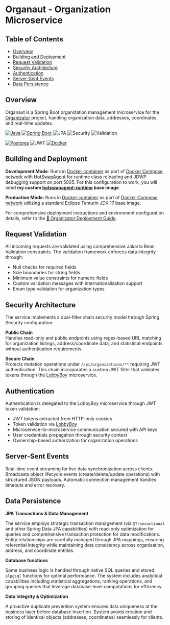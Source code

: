 # Organaut - Organization Microservice

## Table of Contents
- [Overview](#overview)
- [Building and Deployment](#building-and-deployment)
- [Request Validation](#request-validation)
- [Security Architecture](#security-architecture)
- [Authentication](#authentication)
- [Server-Sent Events](#server-sent-events)
- [Data Persistence](#data-persistence)

## Overview

Organaut is a Spring Boot organization management microservice for the [Organizator](https://github.com/alldaygooning/organizator) project, handling organization data, addresses, coordinates, and real-time updates.

[![Java](https://img.shields.io/badge/Java-%23ED8B00.svg?logo=openjdk&logoColor=white)](#)
[![Spring Boot](https://img.shields.io/badge/Spring%20Boot-6DB33F?logo=springboot&logoColor=fff)](#)
![JPA](https://img.shields.io/badge/Spring-Data-violet)
![Security](https://img.shields.io/badge/Spring-Security-red)
![Validation](https://img.shields.io/badge/Jakarta-Validation-purple)

[![Postgres](https://img.shields.io/badge/Postgres-%23316192.svg?logo=postgresql&logoColor=white)](#)
![JWT](https://img.shields.io/badge/JWT-0.12.6-orange)
[![Docker](https://img.shields.io/badge/Docker-2496ED?logo=docker&logoColor=fff)](#)

## Building and Deployment

**Development Mode**: Runs in [Docker container](https://github.com/alldaygooning/organizator-organaut/blob/master/Dockerfile.dev) as part of [Docker Compose network](https://github.com/alldaygooning/organizator/blob/master/docker-compose.dev.yaml) with [HotSwapAgent](https://github.com/HotswapProjects/HotswapAgent) for runtime class reloading and JDWP debugging support on port 5005. For this configuration to work, you will need **my custom [hotswapagent-runtime](https://hub.docker.com/r/debi1/hotswapagent-runtime/tags) base image**.

**Production Mode**:  Runs in [Docker container](https://github.com/alldaygooning/organizator-organaut/blob/master/Dockerfile.prod) as part of [Docker Compose network](https://github.com/alldaygooning/organizator/blob/master/docker-compose.prod.yaml) utilizing a standard Eclipse Temurin JDK 17 base image.

For comprehensive deployment instructions and environment configuration details, refer to the [📘 Organizator Deployment Guide](https://github.com/alldaygooning/organizator?tab=readme-ov-file#development-mode).

## Request Validation

All incoming requests are validated using comprehensive Jakarta Bean Validation constraints. The validation framework enforces data integrity through:

- Null checks for required fields
- Size boundaries for string fields
- Minimum value constraints for numeric fields
- Custom validation messages with internationalization support
- Enum type validation for organization types

## Security Architecture

The service implements a dual-filter chain security model through Spring Security configuration:

**Public Chain**  
Handles read-only and public endpoints using regex-based URL matching for organization listings, address/coordinate data, and statistical endpoints without authentication requirements.

**Secure Chain**  
Protects mutation operations under `/api/organizations/**` requiring JWT authentication. This chain incorporates a custom JWT filter that validates tokens through the [LobbyBoy](https://github.com/alldaygooning/organizator-lobby_boy) microservice.

## Authentication

Authentication is delegated to the LobbyBoy microservice through JWT token validation:

- JWT tokens extracted from HTTP-only cookies
- Token validation via [LobbyBoy](https://github.com/alldaygooning/organizator-lobby_boy)
- Microservice-to-microservice communication secured with API keys
- User credentials propagation through security context
- Ownership-based authorization for organization operations

## Server-Sent Events

Real-time event streaming for live data synchronization across clients. Broadcasts object lifecycle events (create/delete/update operations) with structured JSON payloads. Automatic connection management handles timeouts and error recovery.

## Data Persistence

**JPA Transactions & Data Management**

The service employs strategic transaction management (via `@Transactional` and other Spring Data JPA capabilities) with read-only optimization for queries and comprehensive transaction protection for data modifications. Entity relationships are carefully managed through JPA mappings, ensuring referential integrity while maintaining data consistency across organization, address, and coordinate entities.

**Database functions**

Some business logic is handled through native SQL queries and stored `plpgsql` functions for optimal performance. The system includes analytical capabilities including statistical aggregations, ranking operations, and grouping queries that leverage database-level computations for efficiency.

**Data Integrity & Optimization**

A proactive duplicate prevention system ensures data uniqueness at the business layer before database insertion. System avoids creation and storing of identical objects (addresses, coordinates) seemlessly for clients.